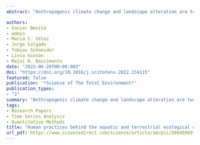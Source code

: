 ```yaml
---
abstract: "Anthropogenic climate change and landscape alteration are two of the most important threats to the terrestrial and aquatic ecosystems of the tropical Americas, thus jeopardizing water and soil resources for millions of people in the Andean nations. Understanding how aquatic ecosystems will respond to anthropogenic stressors and accelerated warming requires shifting from short-term and static to long-term, dynamic characterizations of human-terrestrial-aquatic relationships. Here we use sediment records from Lake Llaviucu, a tropical mountain Andean lake long accessed by Indigenous and post-European societies, and hypothesize that under natural historical conditions (i.e., low human pressure) vegetation and aquatic ecosystems' responses to change are coupled through indirect climate influences—that is, past climate-driven vegetation changes dictated limnological trajectories. We used a multi-proxy paleoecological approach including drivers of terrestrial vegetation change (pollen), soil erosion (Titanium), human activity (agropastoralism indicators), and aquatic responses (diatoms) to estimate assemblage-wide rates of change and model their synchronous and asynchronous (lagged) relationships using Generalized Additive Models. Assemblage-wide rate of change results showed that between ca. 3000 and 400 calibrated years before present (cal years BP) terrestrial vegetation, agropastoralism and diatoms fluctuated along their mean regimes of rate of change without consistent periods of synchronous rapid change. In contrast, positive lagged relationships (i.e., asynchrony) between climate-driven terrestrial pollen changes and diatom responses (i.e., asynchrony) were in operation until ca. 750 cal years BP. Thereafter, positive lagged relationships between agropastoralism and diatom rates of changes dictated the lake trajectory, reflecting the primary control of human practices over the aquatic ecosystem prior European occupation. We interpret that shifts in Indigenous practices (e.g., valley terracing) curtailed nutrient inputs into the lake decoupling the links between climate-driven vegetation changes and the aquatic community. Our results demonstrate how rates of change of anthropogenic and climatic influences can guide dynamic ecological baselines for managing water ecosystem services in the Andes."

authors:
- Xavier Benito
- admin
- Maria I. Vélez
- Jorge Salgado
- Tobias Schneider
- Liviu Giosan
- Majoi N. Nascimento
date: "2022-06-20T00:00:00Z"
doi: "https://doi.org/10.1016/j.scitotenv.2022.154115"
featured: false
publication: '*Science of The Total Environment*'
publication_types:
- "2"
summary: "Anthropogenic climate change and landscape alteration are two of the most important threats to the terrestrial and aquatic ecosystems of the tropical Americas, thus jeopardizing water and soil resources for millions of people in the Andean nations. Understanding how aquatic ecosystems will respond to anthropogenic stressors and accelerated warming requires shifting from short-term and static to long-term, dynamic characterizations of human-terrestrial-aquatic relationships. Here we use sediment records from Lake Llaviucu, a tropical mountain Andean lake long accessed by Indigenous and post-European societies, and hypothesize that under natural historical conditions (i.e., low human pressure) vegetation and aquatic ecosystems' responses to change are coupled through indirect climate influences—that is, past climate-driven vegetation changes dictated limnological trajectories. We used a multi-proxy paleoecological approach including drivers of terrestrial vegetation change (pollen), soil erosion (Titanium), human activity (agropastoralism indicators), and aquatic responses (diatoms) to estimate assemblage-wide rates of change and model their synchronous and asynchronous (lagged) relationships using Generalized Additive Models. Assemblage-wide rate of change results showed that between ca. 3000 and 400 calibrated years before present (cal years BP) terrestrial vegetation, agropastoralism and diatoms fluctuated along their mean regimes of rate of change without consistent periods of synchronous rapid change. In contrast, positive lagged relationships (i.e., asynchrony) between climate-driven terrestrial pollen changes and diatom responses (i.e., asynchrony) were in operation until ca. 750 cal years BP. Thereafter, positive lagged relationships between agropastoralism and diatom rates of changes dictated the lake trajectory, reflecting the primary control of human practices over the aquatic ecosystem prior European occupation. We interpret that shifts in Indigenous practices (e.g., valley terracing) curtailed nutrient inputs into the lake decoupling the links between climate-driven vegetation changes and the aquatic community. Our results demonstrate how rates of change of anthropogenic and climatic influences can guide dynamic ecological baselines for managing water ecosystem services in the Andes."
tags:
- Research Papers
- Time Series Analysis
- Quantitative Methods
title: "Human practices behind the aquatic and terrestrial ecological decoupling to climate change in the tropical Andes."
url_pdf: https://www.sciencedirect.com/science/article/am/pii/S0048969722012074
---
```


